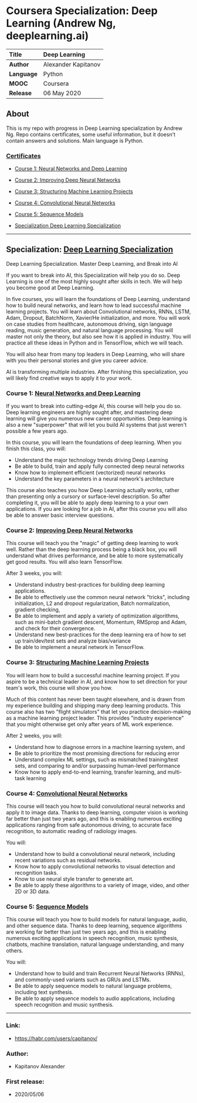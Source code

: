 # Coursera Specialization: Deep Learning (Andrew Ng, deeplearning.ai)

| **Title**     | Deep Learning       |
| :-- | :-- |
| **Author**    | Alexander Kapitanov |
| **Language**  | Python              |
| **MOOC**      | Coursera            |
| **Release**   | 06 May 2020         |


## About

This is my repo with progress in Deep Learning specialization by Andrew Ng. Repo contains certificates, some useful information, but it doesn't contain answers and solutions. Main language is Python.

### [Certificates](https://github.com/capitanov/coursera_deep_learning_ai/tree/master/Certificates "Certificates") 

- [Course 1: Neural Networks and Deep Learning](https://www.coursera.org/account/accomplishments/records/98VC74JAA99K "Neural Networks and Deep Learning")
- [Course 2: Improving Deep Neural Networks](https://www.coursera.org/account/accomplishments/records/UT4UT7BAB9GZ "Improving Deep Neural Networks")
- [Course 3: Structuring Machine Learning Projects](https://www.coursera.org/account/accomplishments/records/XQVAWNGLKXDW "Structuring Machine Learning Projects")
- [Course 4: Convolutional Neural Networks](https://www.coursera.org/account/accomplishments/records/4KKHUXNH66JV "Convolutional Neural Networks")
- [Course 5: Sequence Models](https://www.coursera.org/account/accomplishments/records/8TCTRRX62HFH "Sequence Models")

- [Specialization Deep Learning Specialization](https://www.coursera.org/account/accomplishments/specialization/2YTZ8T6CC7P6 "Specialization Deep Learning Specialization")
___

## Specialization: [Deep Learning Specialization](https://www.coursera.org/specializations/deep-learning "Deep Learning Specialization")
Deep Learning Specialization. Master Deep Learning, and Break into AI

If you want to break into AI, this Specialization will help you do so. Deep Learning is one of the most highly sought after skills in tech. We will help you become good at Deep Learning.

In five courses, you will learn the foundations of Deep Learning, understand how to build neural networks, and learn how to lead successful machine learning projects. You will learn about Convolutional networks, RNNs, LSTM, Adam, Dropout, BatchNorm, Xavier/He initialization, and more. You will work on case studies from healthcare, autonomous driving, sign language reading, music generation, and natural language processing. You will master not only the theory, but also see how it is applied in industry. You will practice all these ideas in Python and in TensorFlow, which we will teach.

You will also hear from many top leaders in Deep Learning, who will share with you their personal stories and give you career advice.

AI is transforming multiple industries. After finishing this specialization, you will likely find creative ways to apply it to your work. 

### Course 1: [Neural Networks and Deep Learning](https://www.coursera.org/learn/neural-networks-deep-learning "Neural Networks and Deep Learning")

If you want to break into cutting-edge AI, this course will help you do so. Deep learning engineers are highly sought after, and mastering deep learning will give you numerous new career opportunities. Deep learning is also a new "superpower" that will let you build AI systems that just weren't possible a few years ago. 

In this course, you will learn the foundations of deep learning. When you finish this class, you will:
- Understand the major technology trends driving Deep Learning
- Be able to build, train and apply fully connected deep neural networks 
- Know how to implement efficient (vectorized) neural networks 
- Understand the key parameters in a neural network's architecture 

This course also teaches you how Deep Learning actually works, rather than presenting only a cursory or surface-level description. So after completing it, you will be able to apply deep learning to a your own applications. If you are looking for a job in AI, after this course you will also be able to answer basic interview questions. 

### Course 2: [Improving Deep Neural Networks](https://www.coursera.org/learn/deep-neural-network "Improving Deep Neural Networks")

This course will teach you the "magic" of getting deep learning to work well. Rather than the deep learning process being a black box, you will understand what drives performance, and be able to more systematically get good results. You will also learn TensorFlow. 

After 3 weeks, you will: 
- Understand industry best-practices for building deep learning applications. 
- Be able to effectively use the common neural network "tricks", including initialization, L2 and dropout regularization, Batch normalization, gradient checking, 
- Be able to implement and apply a variety of optimization algorithms, such as mini-batch gradient descent, Momentum, RMSprop and Adam, and check for their convergence. 
- Understand new best-practices for the deep learning era of how to set up train/dev/test sets and analyze bias/variance
- Be able to implement a neural network in TensorFlow.

### Course 3: [Structuring Machine Learning Projects](https://www.coursera.org/learn/machine-learning-projects "Structuring Machine Learning Projects")

You will learn how to build a successful machine learning project. If you aspire to be a technical leader in AI, and know how to set direction for your team's work, this course will show you how.

Much of this content has never been taught elsewhere, and is drawn from my experience building and shipping many deep learning products. This course also has two "flight simulators" that let you practice decision-making as a machine learning project leader. This provides "industry experience" that you might otherwise get only after years of ML work experience.

After 2 weeks, you will: 
- Understand how to diagnose errors in a machine learning system, and 
- Be able to prioritize the most promising directions for reducing error
- Understand complex ML settings, such as mismatched training/test sets, and comparing to and/or surpassing human-level performance
- Know how to apply end-to-end learning, transfer learning, and multi-task learning

### Course 4: [Convolutional Neural Networks](https://www.coursera.org/learn/convolutional-neural-networks "Convolutional Neural Networks")

This course will teach you how to build convolutional neural networks and apply it to image data. Thanks to deep learning, computer vision is working far better than just two years ago, and this is enabling numerous exciting applications ranging from safe autonomous driving, to accurate face recognition, to automatic reading of radiology images. 

You will:
- Understand how to build a convolutional neural network, including recent variations such as residual networks.
- Know how to apply convolutional networks to visual detection and recognition tasks.
- Know to use neural style transfer to generate art.
- Be able to apply these algorithms to a variety of image, video, and other 2D or 3D data.

### Course 5: [Sequence Models](https://www.coursera.org/learn/nlp-sequence-models "Sequence Models")

This course will teach you how to build models for natural language, audio, and other sequence data. Thanks to deep learning, sequence algorithms are working far better than just two years ago, and this is enabling numerous exciting applications in speech recognition, music synthesis, chatbots, machine translation, natural language understanding, and many others. 

You will:
- Understand how to build and train Recurrent Neural Networks (RNNs), and commonly-used variants such as GRUs and LSTMs.
- Be able to apply sequence models to natural language problems, including text synthesis. 
- Be able to apply sequence models to audio applications, including speech recognition and music synthesis.

___

### Link:
  * https://habr.com/users/capitanov/

### Author:
  * Kapitanov Alexander

### First release:
  * 2020/05/06
